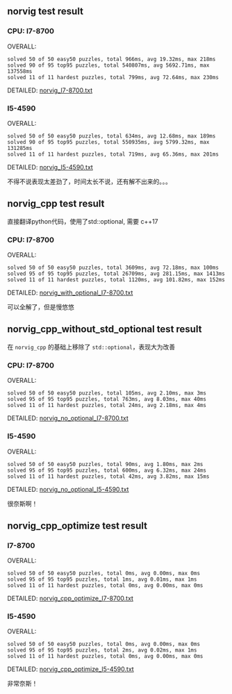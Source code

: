 

## norvig test result

### CPU: I7-8700

OVERALL: 

```
solved 50 of 50 easy50 puzzles, total 966ms, avg 19.32ms, max 218ms
solved 90 of 95 top95 puzzles, total 540807ms, avg 5692.71ms, max 137558ms
solved 11 of 11 hardest puzzles, total 799ms, avg 72.64ms, max 230ms
```
DETAILED: [norvig_I7-8700.txt](./norvig_I7-8700.txt)

### I5-4590

OVERALL: 

```
solved 50 of 50 easy50 puzzles, total 634ms, avg 12.68ms, max 189ms
solved 90 of 95 top95 puzzles, total 550935ms, avg 5799.32ms, max 131285ms
solved 11 of 11 hardest puzzles, total 719ms, avg 65.36ms, max 201ms
```

DETAILED: [norvig_I5-4590.txt](./norvig_I5-4590.txt)


不得不说表现太差劲了，时间太长不说，还有解不出来的。。。

## norvig_cpp test result

直接翻译python代码，使用了std::optional, 需要 c++17

### CPU: I7-8700

OVERALL:

```
solved 50 of 50 easy50 puzzles, total 3609ms, avg 72.18ms, max 100ms
solved 95 of 95 top95 puzzles, total 26709ms, avg 281.15ms, max 1413ms
solved 11 of 11 hardest puzzles, total 1120ms, avg 101.82ms, max 152ms
```

DETAILED: [norvig_with_optional_I7-8700.txt](./norvig_with_optional_I7-8700.txt)

可以全解了，但是慢悠悠

## norvig_cpp_without_std_optional test result

在 `norvig_cpp` 的基础上移除了 `std::optional`，表现大为改善

### CPU: I7-8700

OVERALL: 

```
solved 50 of 50 easy50 puzzles, total 105ms, avg 2.10ms, max 3ms
solved 95 of 95 top95 puzzles, total 763ms, avg 8.03ms, max 40ms
solved 11 of 11 hardest puzzles, total 24ms, avg 2.18ms, max 4ms
```
DETAILED: [norvig_no_optional_I7-8700.txt](./norvig_no_optional_I7-8700.txt)

### I5-4590

OVERALL: 

```
solved 50 of 50 easy50 puzzles, total 90ms, avg 1.80ms, max 2ms
solved 95 of 95 top95 puzzles, total 600ms, avg 6.32ms, max 24ms
solved 11 of 11 hardest puzzles, total 42ms, avg 3.82ms, max 15ms
```

DETAILED: [norvig_no_optional_I5-4590.txt](./norvig_no_optional_I5-4590.txt)

很奈斯啊！


## norvig_cpp_optimize test result

### I7-8700

OVERALL:

```
solved 50 of 50 easy50 puzzles, total 0ms, avg 0.00ms, max 0ms
solved 95 of 95 top95 puzzles, total 1ms, avg 0.01ms, max 1ms
solved 11 of 11 hardest puzzles, total 0ms, avg 0.00ms, max 0ms
```

DETAILED: [norvig_cpp_optimize_I7-8700.txt](./norvig_cpp_optimize_I7-8700.txt)


### I5-4590

OVERALL: 

```
solved 50 of 50 easy50 puzzles, total 0ms, avg 0.00ms, max 0ms
solved 95 of 95 top95 puzzles, total 2ms, avg 0.02ms, max 1ms
solved 11 of 11 hardest puzzles, total 0ms, avg 0.00ms, max 0ms
```

DETAILED: [norvig_cpp_optimize_I5-4590.txt](./norvig_cpp_optimize_I5-4590.txt)

非常奈斯！
